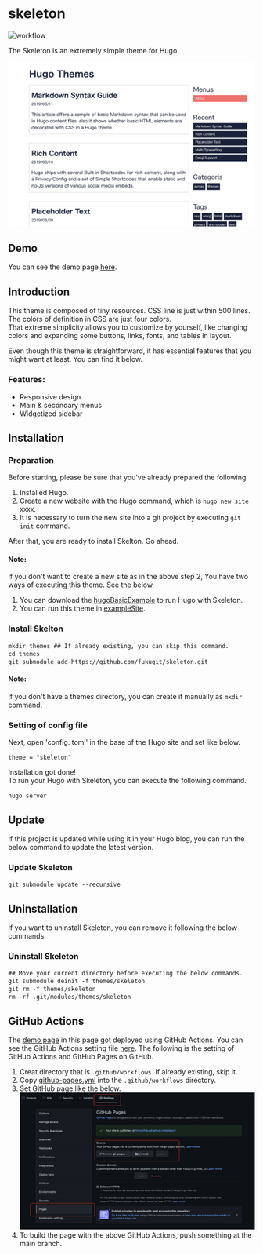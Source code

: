 # skeleton
![workflow](https://github.com/fukugit/skeleton/actions/workflows/github-pages.yml/badge.svg)  

The Skeleton is an extremely simple theme for Hugo.  

![image](./images/screenshot.png)

## Demo
You can see the demo page [here](https://fukugit.github.io/skeleton/).  

## Introduction
This theme is composed of tiny resources. CSS line is just within 500 lines. The colors of definition in CSS are just four colors.  
That extreme simplicity allows you to customize by yourself, like changing colors and expanding some buttons, links, fonts, and tables in layout.  

Even though this theme is straightforward, it has essential features that you might want at least. You can find it below.  

### Features:
- Responsive design
- Main & secondary menus
- Widgetized sidebar

## Installation
### Preparation
Before starting, please be sure that you've already prepared the following.  
1. Installed Hugo.
1. Create a new website with the Hugo command, which is ```hugo new site XXXX```. 
1. It is necessary to turn the new site into a git project by executing ```git init``` command.  

After that, you are ready to install Skelton. Go ahead.

#### Note:
If you don't want to create a new site as in the above step 2, You have two ways of executing this theme. See the below.  

1. You can download the [hugoBasicExample](https://github.com/gohugoio/hugoBasicExample) to run Hugo with Skeleton.  
1. You can run this theme in [exampleSite](./exampleSite). 

### Install Skelton
```
mkdir themes ## If already existing, you can skip this command.
cd themes
git submodule add https://github.com/fukugit/skeleton.git
```

#### Note:
If you don't have a themes directory, you can create it manually as ```mkdir``` command.  

### Setting of config file
Next, open 'config. toml' in the base of the Hugo site and set like below.  
```
theme = "skeleton"
```

Installation got done!  
To run your Hugo with Skeleton, you can execute the following command.  
```
hugo server
```

## Update
If this project is updated while using it in your Hugo blog, you can run the below command to update the latest version.  
### Update Skeleton
```
git submodule update --recursive
```

## Uninstallation
If you want to uninstall Skeleton, you can remove it following the below commands.
### Uninstall Skeleton
```
## Move your current directory before executing the below commands.
git submodule deinit -f themes/skeleton
git rm -f themes/skeleton
rm -rf .git/modules/themes/skeleton
```

## GitHub Actions
The [demo page](https://fukugit.github.io/skeleton/) in this page got deployed using GitHub Actions. You can see the GitHub Actions setting file [here](./.github/workflows/github-pages.yml). The following is the setting of GitHub Actions and GitHub Pages on GitHub.  
1. Creat directory that is ```.github/workflows```. If already existing, skip it.  
1. Copy [github-pages.yml](./.github/workflows/github-pages.yml) into the ```.github/workflows``` directory.  
1. Set GitHub page like the below.  
![image](./images/GitHupPage.png)
1. To build the page with the above GitHub Actions, push something at the main branch.  

